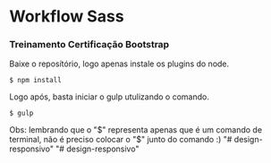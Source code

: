 # Workflow Sass
### Treinamento Certificação Bootstrap

Baixe o reposítório, logo apenas instale os plugins do node.

`$ npm install`

Logo após, basta iniciar o gulp utulizando o comando.

`$ gulp`

Obs: lembrando que o "$" representa apenas que é um comando de terminal, não é preciso colocar o "$" junto do comando :)
"# design-responsivo" 
"# design-responsivo" 
